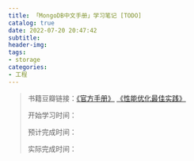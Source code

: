 ```yaml
---
title: 「MongoDB中文手册」学习笔记 [TODO]
catalog: true
date: 2022-07-20 20:47:42
subtitle:
header-img:
tags:
- storage
categories:
- 工程
---
```

> 书籍豆瓣链接：[《官方手册》](https://docs.mongoing.com/) [《性能优化最佳实践》](https://techboys.gitbook.io/performance-best-practices-for-mongodb/)
>  
> 开始学习时间：
> 
> 预计完成时间：
> 
> 实际完成时间：